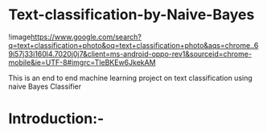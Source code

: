 # Text-classification-by-Naive-Bayes
!image<https://www.google.com/search?q=text+classification+photo&oq=text+classification+photo&aqs=chrome..69i57j33i160l4.7020j0j7&client=ms-android-oppo-rev1&sourceid=chrome-mobile&ie=UTF-8#imgrc=TleBKEw6JkekAM>


This is an end to end machine learning project on text  classification using naive Bayes Classifier
# Introduction:-

